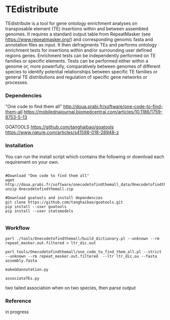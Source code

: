 # TEdistribute

TEdistribute is a tool for gene ontology enrichment analyses on transposable element (TE) insertions within and between assembled genomes. It requires a standard output table from RepeatMasker (see https://www.repeatmasker.org/) and corresponding genomic fasta and annotation files as input. It then defragments TEs and  performs ontology enrichment tests for insertions within and/or surrounding user defined regions genes. Enrichment tests can be independently performed on TE families or specific elements. Tests can be performed either within a genome or, more powerfully, comparatively between genomes of different species to identify potential relationships between specific TE families or general TE distributions and regulation of specific gene networks or processes.

### Dependencies 

"One code to find them all"
http://doua.prabi.fr/software/one-code-to-find-them-all
https://mobilednajournal.biomedcentral.com/articles/10.1186/1759-8753-5-13

GOATOOLS
https://github.com/tanghaibao/goatools
https://www.nature.com/articles/s41598-018-28948-z

### Installation

You can run the install script which contains the following or download each requirement on your own.

```

#Download "One code to find them all"
wget http://doua.prabi.fr/software/onecodetofindthemall_data/Onecodetofindthemall.zip
unzip Onecodetofindthemall.zip

#Download goatools and install dependencies
git clone https://github.com/tanghaibao/goatools.git
pip install --user goatools
pip install --user statsmodels


```

### Workflow

```
perl ./tools/Onecodetofindthemall/build_dictionary.pl --unknown --rm repeat_masker.out.filtered > ltr_dic.out
```

```
perl tools/Onecodetofindthemall/one_code_to_find_them_all.pl --strict --unknown --rm repeat_masker.out.filtered  --ltr ltr_dic.ou --fasta assembly.fasta
```

```
makeGOannotation.py
```

```
associateTEs.py
```

two tailed association when on two species, then parse output

### Reference
in progress
